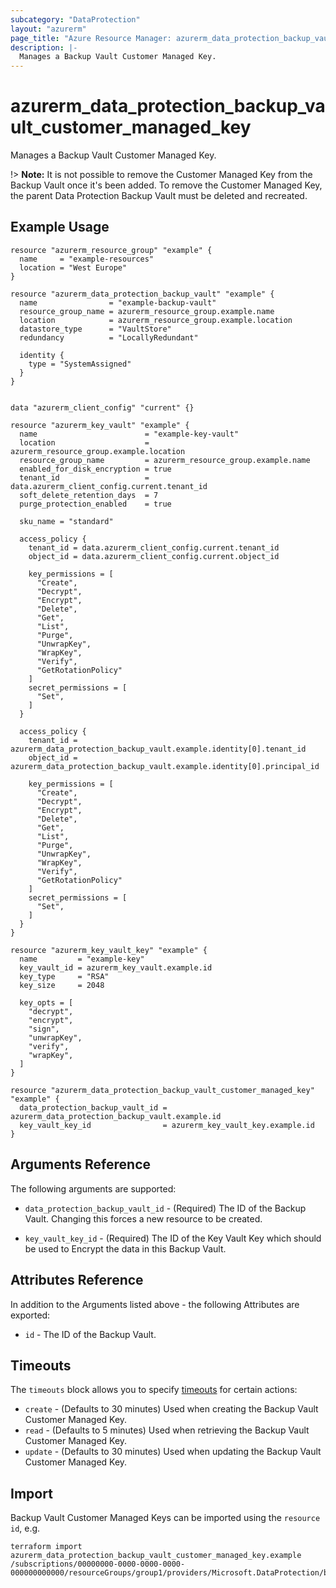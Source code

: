 ```yaml
---
subcategory: "DataProtection"
layout: "azurerm"
page_title: "Azure Resource Manager: azurerm_data_protection_backup_vault_customer_managed_key"
description: |-
  Manages a Backup Vault Customer Managed Key.
---
```


# azurerm_data_protection_backup_vault_customer_managed_key

Manages a Backup Vault Customer Managed Key.

!> **Note:** It is not possible to remove the Customer Managed Key from the Backup Vault once it's been added. To remove the Customer Managed Key, the parent Data Protection Backup Vault must be deleted and recreated.

## Example Usage

```hcl
resource "azurerm_resource_group" "example" {
  name     = "example-resources"
  location = "West Europe"
}

resource "azurerm_data_protection_backup_vault" "example" {
  name                = "example-backup-vault"
  resource_group_name = azurerm_resource_group.example.name
  location            = azurerm_resource_group.example.location
  datastore_type      = "VaultStore"
  redundancy          = "LocallyRedundant"

  identity {
    type = "SystemAssigned"
  }
}


data "azurerm_client_config" "current" {}

resource "azurerm_key_vault" "example" {
  name                        = "example-key-vault"
  location                    = azurerm_resource_group.example.location
  resource_group_name         = azurerm_resource_group.example.name
  enabled_for_disk_encryption = true
  tenant_id                   = data.azurerm_client_config.current.tenant_id
  soft_delete_retention_days  = 7
  purge_protection_enabled    = true

  sku_name = "standard"

  access_policy {
    tenant_id = data.azurerm_client_config.current.tenant_id
    object_id = data.azurerm_client_config.current.object_id

    key_permissions = [
      "Create",
      "Decrypt",
      "Encrypt",
      "Delete",
      "Get",
      "List",
      "Purge",
      "UnwrapKey",
      "WrapKey",
      "Verify",
      "GetRotationPolicy"
    ]
    secret_permissions = [
      "Set",
    ]
  }

  access_policy {
    tenant_id = azurerm_data_protection_backup_vault.example.identity[0].tenant_id
    object_id = azurerm_data_protection_backup_vault.example.identity[0].principal_id

    key_permissions = [
      "Create",
      "Decrypt",
      "Encrypt",
      "Delete",
      "Get",
      "List",
      "Purge",
      "UnwrapKey",
      "WrapKey",
      "Verify",
      "GetRotationPolicy"
    ]
    secret_permissions = [
      "Set",
    ]
  }
}

resource "azurerm_key_vault_key" "example" {
  name         = "example-key"
  key_vault_id = azurerm_key_vault.example.id
  key_type     = "RSA"
  key_size     = 2048

  key_opts = [
    "decrypt",
    "encrypt",
    "sign",
    "unwrapKey",
    "verify",
    "wrapKey",
  ]
}

resource "azurerm_data_protection_backup_vault_customer_managed_key" "example" {
  data_protection_backup_vault_id = azurerm_data_protection_backup_vault.example.id
  key_vault_key_id                = azurerm_key_vault_key.example.id
}
```

## Arguments Reference

The following arguments are supported:

* `data_protection_backup_vault_id` - (Required) The ID of the Backup Vault. Changing this forces a new resource to be created.

* `key_vault_key_id` - (Required) The ID of the Key Vault Key which should be used to Encrypt the data in this Backup Vault.

## Attributes Reference

In addition to the Arguments listed above - the following Attributes are exported:

* `id` - The ID of the Backup Vault.

## Timeouts

The `timeouts` block allows you to specify [timeouts](https://www.terraform.io/language/resources/syntax#operation-timeouts) for certain actions:

* `create` - (Defaults to 30 minutes) Used when creating the Backup Vault Customer Managed Key.
* `read` - (Defaults to 5 minutes) Used when retrieving the Backup Vault Customer Managed Key.
* `update` - (Defaults to 30 minutes) Used when updating the Backup Vault Customer Managed Key.

## Import

Backup Vault Customer Managed Keys can be imported using the `resource id`, e.g.

```shell
terraform import azurerm_data_protection_backup_vault_customer_managed_key.example /subscriptions/00000000-0000-0000-0000-000000000000/resourceGroups/group1/providers/Microsoft.DataProtection/backupVaults/vault1
```
